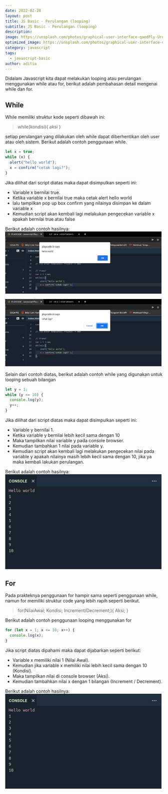 ```yaml
---
date: 2022-02-28
layout: post
title: JS Basic - Perulangan (looping)
subtitle: JS Basic - Perulangan (looping)
description:
image: https://unsplash.com/photos/graphical-user-interface-qaedPly-Uro
optimized_image: https://unsplash.com/photos/graphical-user-interface-qaedPly-Uro
category: javascript
tags:
  - javascript-basic
author: aditia
---
```


Didalam Javascript kita dapat melakukan looping atau perulangan menggunakan while atau for, berikut adalah pembahasan detail mengenai while dan for.

## While

While memiliki struktur kode seperti dibawah ini:

> while(kondisi){
> aksi
> }

setiap perulangan yang dilakukan oleh while dapat diberhentikan oleh user atau oleh sistem. Berikut adalah contoh penggunaan while.

```javascript
let x = true;
while (x) {
  alert("hello world");
  x = confirm("cetak lagi?");
}
```

Jika dilihat dari script diatas maka dapat disimpulkan seperti ini:

- Variable x bernilai true.
- Ketika variable x bernilai true maka cetak alert hello world
- lalu tampilkan pop up box confirm yang nilainya disimpan ke dalam variable x
- Kemudian script akan kembali lagi melakukan pengecekan variable x apakah bernilai true atau false

Berikut adalah contoh hasilnya:
<img src="/assets/img/post/while.png" alt="DOM TREE" width="500">

<img src="/assets/img/post/while-2.png" alt="DOM TREE" width="500">

Selain dari contoh diatas, berikut adalah contoh while yang digunakan untuk looping sebuah bilangan

```javascript
let y = 1;
while (y <= 10) {
  console.log(y);
  y++;
}
```

Jika dilihat dari script diatas maka dapat disimpulkan seperti ini:

- Variable y bernilai 1.
- Ketika variable y bernilai lebih kecil sama dengan 10
- Maka tampilkan nilai variable y pada console browser.
- Kemudian tambahkan 1 nilai pada variable y.
- Kemudian script akan kembali lagi melakukan pengecekan nilai pada variable y apakah nilainya masih lebih kecil sama dengan 10, jika ya maka kembali lakukan perulangan.

Berikut adalah contoh hasilnya:
<img src="/assets/img/post/while-3.png" alt="DOM TREE" width="500">

## For

Pada prakteknya penggunaan for hampir sama seperti penggunaan while, namun for memiliki struktur code yang lebih rapih seperti berikut.

> for(NilaiAwal; Kondisi; Increment/Decrement;){
> Aksi;
> }

Berikut adalah contoh penggunaan looping menggunakan for

```javascript
for (let x = 1; x <= 10; x++) {
  console.log(x);
}
```

Jika script diatas dipahami maka dapat dijabarkan seperti berikut:

- Variable x memiliki nilai 1 (Nilai Awal).
- Kemudian jika variable x memiliki nilai lebih kecil sama dengan 10 (Kondisi).
- Maka tampilkan nilai di console browser (Aksi).
- Kemudian tambahkan nilai x dengan 1 bilangan (Increment / Decrement).

Berikut adalah contoh hasilnya:
<img src="/assets/img/post/while-3.png" alt="DOM TREE" width="500">
